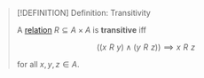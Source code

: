 >[!DEFINITION] Definition: Transitivity
>
>A [relation](./index.md) $R \subseteq A \times A$ is **transitive** iff
>
>$$
>((x\,\, R\,\, y) \land (y\,\, R \,\, z)) \implies x\,\, R \,\, z
>$$
>
>for all $x,y,z \in A$.
>